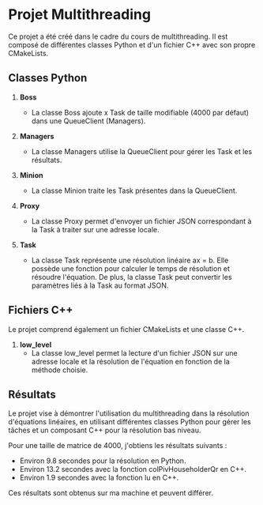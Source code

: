 # Projet Multithreading

Ce projet a été créé dans le cadre du cours de multithreading. Il est composé de différentes classes Python et d'un fichier C++ avec son propre CMakeLists.

## Classes Python

1. **Boss**
   - La classe Boss ajoute x Task de taille modifiable (4000 par défaut) dans une QueueClient (Managers).

2. **Managers**
   - La classe Managers utilise la QueueClient pour gérer les Task et les résultats.

3. **Minion**
   - La classe Minion traite les Task présentes dans la QueueClient.

4. **Proxy**
   - La classe Proxy permet d'envoyer un fichier JSON correspondant à la Task à traiter sur une adresse locale.

5. **Task**
   - La classe Task représente une résolution linéaire ax = b. Elle possède une fonction pour calculer le temps de résolution et résoudre l'équation. De plus, la classe Task peut convertir les paramètres liés à la Task au format JSON.

## Fichiers C++

Le projet comprend également un fichier CMakeLists et une classe C++.

1. **low_level**
   - La classe low_level permet la lecture d'un fichier JSON sur une adresse locale et la résolution de l'équation en fonction de la méthode choisie.

## Résultats

Le projet vise à démontrer l'utilisation du multithreading dans la résolution d'équations linéaires, en utilisant différentes classes Python pour gérer les tâches et un composant C++ pour la résolution bas niveau.

Pour une taille de matrice de 4000, j'obtiens les résultats suivants :

- Environ 9.8 secondes pour la résolution en Python.
- Environ 13.2 secondes avec la fonction colPivHouseholderQr en C++.
- Environ 1.9 secondes avec la fonction lu en C++.

Ces résultats sont obtenus sur ma machine et peuvent différer.
